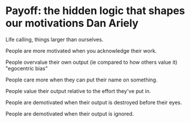 ﻿# Payoff: the hidden logic that shapes our motivations Dan Ariely

Life calling, things larger than ourselves.

People are more motivated when you acknowledge their work.

People overvalue their own output (ie compared to how others value it) "egocentric bias"

People care more when they can put their name on something.

People value their output relative to the effort they've put in.

People are demotivated when their output is destroyed before their eyes.

People are demotivated when their output is ignored.